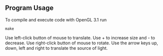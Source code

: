 ## Program Usage
To compile and execute code with OpenGL 3.1 run
```
make
```

Use left-click button of mouse to translate.
Use + to increase size and - to decrease.
Use right-click button of mouse to rotate.
Use the arrow keys up, down, left and right to translate the source of light.